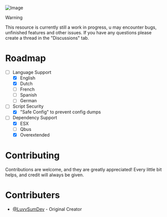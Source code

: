![Image](https://cdn.discordapp.com/attachments/1170169368043323483/1227647943830536223/image.png?ex=66292b3e&is=6616b63e&hm=a5e4e16d8d61792a2189bf02edd3797c7ac6983164edc3f494c8309ac11e546e&)

> [!WARNING]
> This resource is currently still a work in progress, u may encounter bugs, unfinished features and other issues. If you have any questions please create a thread in the "Discussions" tab.

# Roadmap
- [ ] Language Support
  - [x] English
  - [x] Dutch
  - [ ] French
  - [ ] Spanish
  - [ ] German
- [ ] Script Security
  - [x] "Safe Config" to prevent config dumps
- [ ] Dependency Support
  - [x] ESX
  - [ ] Qbus
  - [x] Overextended

# Contributing
Contributions are welcome, and they are greatly appreciated! Every little bit helps, and credit will always be given.

# Contributers
- [@LuvvSumDev](https://github.com/LuvvSumDev) - Original Creator